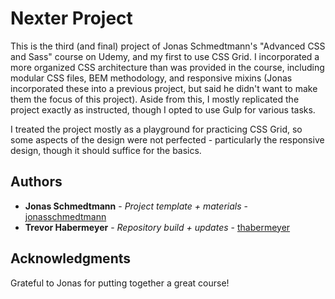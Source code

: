 # Nexter Project

This is the third (and final) project of Jonas Schmedtmann's "Advanced CSS and Sass" course on Udemy, and my first to use CSS Grid. I incorporated a more organized CSS architecture than was provided in the course, including modular CSS files, BEM methodology, and responsive mixins (Jonas incorporated these into a previous project, but said he didn't want to make them the focus of this project). Aside from this, I mostly replicated the project exactly as instructed, though I opted to use Gulp for various tasks.

I treated the project mostly as a playground for practicing CSS Grid, so some aspects of the design were not perfected - particularly the responsive design, though it should suffice for the basics.

## Authors

* **Jonas Schmedtmann** - *Project template + materials* - [jonasschmedtmann](https://github.com/jonasschmedtmann)
* **Trevor Habermeyer** - *Repository build + updates* - [thabermeyer](https://github.com/thabermeyer)

## Acknowledgments

Grateful to Jonas for putting together a great course!

